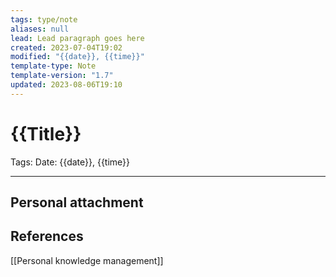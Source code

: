 ```yaml
---
tags: type/note
aliases: null
lead: Lead paragraph goes here
created: 2023-07-04T19:02
modified: "{{date}}, {{time}}"
template-type: Note
template-version: "1.7"
updated: 2023-08-06T19:10
---
```


# {{Title}}

Tags: 
Date: {{date}}, {{time}}

---

## Personal attachment 


## References

[[Personal knowledge management]]
